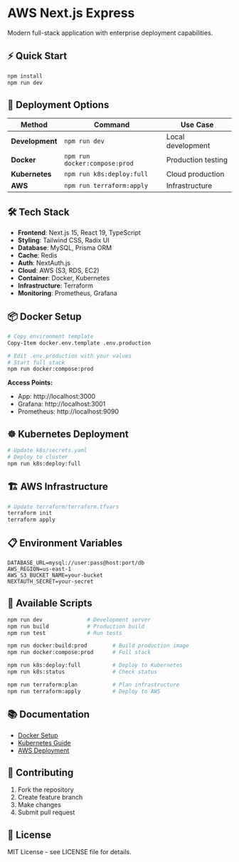 # AWS Next.js Express

Modern full-stack application with enterprise deployment capabilities.

## ⚡ Quick Start

```bash
npm install
npm run dev
```

## 🚀 Deployment Options

| Method | Command | Use Case |
|--------|---------|----------|
| **Development** | `npm run dev` | Local development |
| **Docker** | `npm run docker:compose:prod` | Production testing |
| **Kubernetes** | `npm run k8s:deploy:full` | Cloud production |
| **AWS** | `npm run terraform:apply` | Infrastructure |

## 🛠️ Tech Stack

- **Frontend**: Next.js 15, React 19, TypeScript
- **Styling**: Tailwind CSS, Radix UI
- **Database**: MySQL, Prisma ORM
- **Cache**: Redis
- **Auth**: NextAuth.js
- **Cloud**: AWS (S3, RDS, EC2)
- **Container**: Docker, Kubernetes
- **Infrastructure**: Terraform
- **Monitoring**: Prometheus, Grafana

## 📦 Docker Setup

```bash
# Copy environment template
Copy-Item docker.env.template .env.production

# Edit .env.production with your values
# Start full stack
npm run docker:compose:prod
```

**Access Points:**
- App: http://localhost:3000
- Grafana: http://localhost:3001
- Prometheus: http://localhost:9090

## ☸️ Kubernetes Deployment

```bash
# Update k8s/secrets.yaml
# Deploy to cluster
npm run k8s:deploy:full
```

## 🏗️ AWS Infrastructure

```bash
# Update terraform/terraform.tfvars
terraform init
terraform apply
```

## 📋 Environment Variables

```env
DATABASE_URL=mysql://user:pass@host:port/db
AWS_REGION=us-east-1
AWS_S3_BUCKET_NAME=your-bucket
NEXTAUTH_SECRET=your-secret
```

## 🔧 Available Scripts

```bash
npm run dev              # Development server
npm run build            # Production build
npm run test             # Run tests

npm run docker:build:prod        # Build production image
npm run docker:compose:prod      # Full stack

npm run k8s:deploy:full          # Deploy to Kubernetes
npm run k8s:status               # Check status

npm run terraform:plan           # Plan infrastructure
npm run terraform:apply          # Deploy to AWS
```

## 📚 Documentation

- [Docker Setup](DOCKER-SETUP.md)
- [Kubernetes Guide](K8S-GUIDE.md)
- [AWS Deployment](AWS-GUIDE.md)

## 🤝 Contributing

1. Fork the repository
2. Create feature branch
3. Make changes
4. Submit pull request

## 📄 License

MIT License - see LICENSE file for details. 